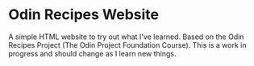 # Odin Recipes Website
A simple HTML website to try out what I've learned.
Based on the Odin Recipes Project (The Odin Project Foundation Course).
This is a work in progress and should change as I learn new things.
